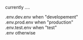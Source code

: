 currently ....

 .env.dev.env   when "developement"  
 .env.prod.env  when "production"  
 .env.test.env  when "test"  
 .env           otherwise